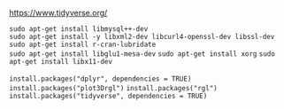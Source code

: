 https://www.tidyverse.org/  

```sudo apt-get install libmysql++-dev```  
```sudo apt-get install -y libxml2-dev libcurl4-openssl-dev libssl-dev```  
```sudo apt-get install r-cran-lubridate```  
```sudo apt-get install libglu1-mesa-dev```
```sudo apt-get install xorg``` 
```sudo apt-get install libx11-dev``` 

```install.packages("dplyr", dependencies = TRUE)```
``` ```
```install.packages("plot3Drgl")```
```install.packages("rgl")```
```install.packages("tidyverse", dependencies = TRUE)```
